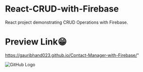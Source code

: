 # React-CRUD-with-Firebase
React project demonstrating CRUD Operations with Firebase.

# Preview Link😁
https://gauribhand023.github.io/Contact-Manager-with-Firebase/"



<img src="https://github.com/GauriBhand023/Contact-Manager-with-Firebase/blob/main/Screenshot%20(134).png?raw=true" alt="GitHub Logo" style="max-width: 100%;">
